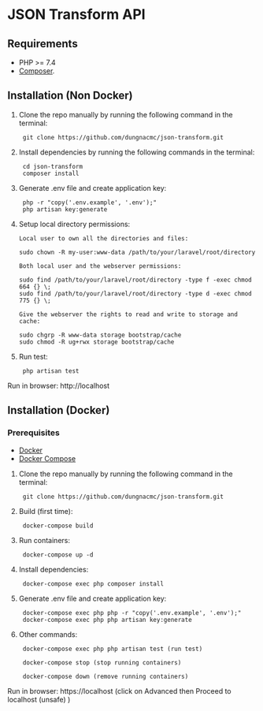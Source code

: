 # JSON Transform API


## Requirements
* PHP >= 7.4
* [Composer](https://getcomposer.org/).

## Installation (Non Docker)

1. Clone the repo manually by running the following command in the terminal:

        git clone https://github.com/dungnacmc/json-transform.git
        
2. Install dependencies by running the following commands in the terminal:

        cd json-transform
        composer install

3. Generate .env file and create application key:

        php -r "copy('.env.example', '.env');"
        php artisan key:generate

4. Setup local directory permissions:
   
       Local user to own all the directories and files:
       
       sudo chown -R my-user:www-data /path/to/your/laravel/root/directory
       
       Both local user and the webserver permissions:
       
       sudo find /path/to/your/laravel/root/directory -type f -exec chmod 664 {} \;
       sudo find /path/to/your/laravel/root/directory -type d -exec chmod 775 {} \;
       
       Give the webserver the rights to read and write to storage and cache:
       
       sudo chgrp -R www-data storage bootstrap/cache
       sudo chmod -R ug+rwx storage bootstrap/cache

5. Run test:
   
        php artisan test

Run in browser: http://localhost

## Installation (Docker)		
### Prerequisites
* [Docker](https://docs.docker.com/install/)
* [Docker Compose](https://docs.docker.com/compose/install/)

1. Clone the repo manually by running the following command in the terminal:
   
        git clone https://github.com/dungnacmc/json-transform.git

2. Build (first time):
  
        docker-compose build
        
3. Run containers:

        docker-compose up -d

4. Install dependencies:

        docker-compose exec php composer install
     
5. Generate .env file and create application key:

        docker-compose exec php php -r "copy('.env.example', '.env');"
        docker-compose exec php php artisan key:generate

6. Other commands:
        
        docker-compose exec php php artisan test (run test)
   
        docker-compose stop (stop running containers)
   
        docker-compose down (remove running containers)


Run in browser: https://localhost (click on Advanced then Proceed to localhost (unsafe) )
